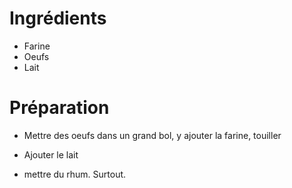 # Ingrédients
- Farine
- Oeufs
- Lait

# Préparation
- Mettre des oeufs dans un grand bol, y ajouter la farine, touiller
- Ajouter le lait

- mettre du rhum. Surtout.
